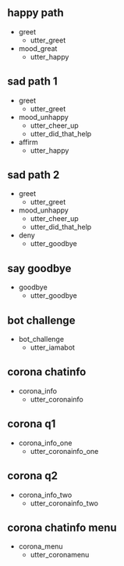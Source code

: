 ## happy path
* greet
  - utter_greet
* mood_great
  - utter_happy

## sad path 1
* greet
  - utter_greet
* mood_unhappy
  - utter_cheer_up
  - utter_did_that_help
* affirm
  - utter_happy

## sad path 2
* greet
  - utter_greet
* mood_unhappy
  - utter_cheer_up
  - utter_did_that_help
* deny
  - utter_goodbye

## say goodbye
* goodbye
  - utter_goodbye

## bot challenge
* bot_challenge
  - utter_iamabot
  
## corona chatinfo
* corona_info
  - utter_coronainfo

## corona  q1
* corona_info_one
  - utter_coronainfo_one

## corona  q2
* corona_info_two
  - utter_coronainfo_two

## corona chatinfo menu
* corona_menu
  - utter_coronamenu
  